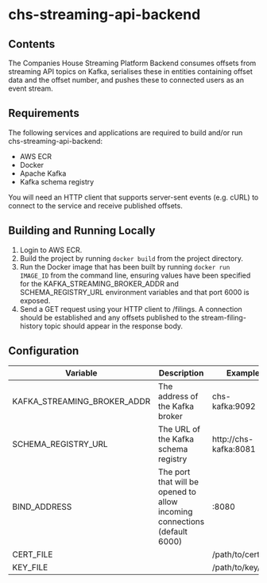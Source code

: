 # chs-streaming-api-backend

## Contents

The Companies House Streaming Platform Backend consumes offsets from streaming API topics on Kafka, serialises these in entities containing offset data and the offset number, and pushes these to connected users as an event stream.

## Requirements

The following services and applications are required to build and/or run chs-streaming-api-backend:

* AWS ECR
* Docker
* Apache Kafka
* Kafka schema registry

You will need an HTTP client that supports server-sent events (e.g. cURL) to connect to the service and receive published offsets.

## Building and Running Locally

1. Login to AWS ECR.
2. Build the project by running `docker build` from the project directory.
3. Run the Docker image that has been built by running `docker run IMAGE_ID` from the command line, ensuring values have been specified for the KAFKA_STREAMING_BROKER_ADDR and SCHEMA_REGISTRY_URL environment variables and that port 6000 is exposed.
4. Send a GET request using your HTTP client to /filings. A connection should be established and any offsets published to the stream-filing-history topic should appear in the response body.

## Configuration

Variable|Description|Example|Mandatory|
--------|-----------|-------|---------|
KAFKA_STREAMING_BROKER_ADDR|The address of the Kafka broker|chs-kafka:9092|yes
SCHEMA_REGISTRY_URL|The URL of the Kafka schema registry|http://chs-kafka:8081|yes
BIND_ADDRESS|The port that will be opened to allow incoming connections (default 6000)|:8080|no
CERT_FILE| |/path/to/cert/file|no
KEY_FILE| |/path/to/key/file|no
